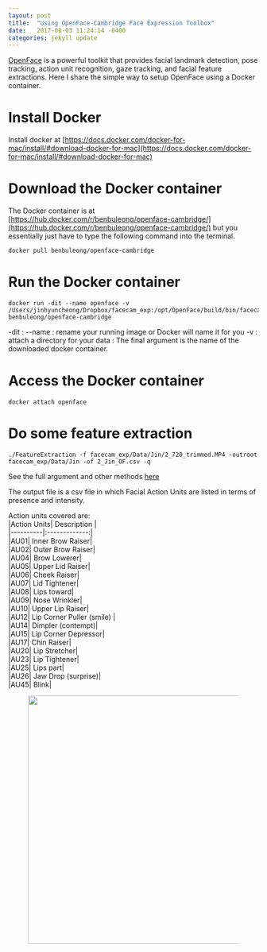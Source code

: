 ```yaml
---
layout: post
title:  "Using OpenFace-Cambridge Face Expression Toolbox"
date:   2017-08-03 11:24:14 -0400
categories: jekyll update
---
```

[OpenFace](https://github.com/TadasBaltrusaitis/OpenFace) is a powerful toolkit that provides facial landmark detection, pose tracking, action unit recognition, gaze tracking, and facial feature extractions. Here I share the simple way to setup OpenFace using a Docker container. 

# Install Docker 
Install docker at [https://docs.docker.com/docker-for-mac/install/#download-docker-for-mac](https://docs.docker.com/docker-for-mac/install/#download-docker-for-mac)

# Download the Docker container 
The Docker container is at [https://hub.docker.com/r/benbuleong/openface-cambridge/](https://hub.docker.com/r/benbuleong/openface-cambridge/) but you essentially just have to type the following command into the terminal.
```
docker pull benbuleong/openface-cambridge
```


# Run the Docker container
```
docker run -dit --name openface -v /Users/jinhyuncheong/Dropbox/facecam_exp:/opt/OpenFace/build/bin/facecam_exp benbuleong/openface-cambridge

```
-dit : 
--name : rename your running image or Docker will name it for you
-v : attach a directory for your data <Your Path>:<Docker Path>
The final argument is the name of the downloaded docker container. 


# Access the Docker container
```
docker attach openface
```

# Do some feature extraction 
```
./FeatureExtraction -f facecam_exp/Data/Jin/2_720_trimmed.MP4 -outroot facecam_exp/Data/Jin -of 2_Jin_OF.csv -q
```
See the full argument and other methods [here](https://github.com/TadasBaltrusaitis/OpenFace/wiki/Command-line-arguments)

The output file is a csv file in which Facial Action Units are listed in terms of presence and intensity. 

Action units covered are:   
|Action Units| Description |  
|----------|:-------------:|  
|AU01| Inner Brow Raiser|  
|AU02| Outer Brow Raiser|  
|AU04| Brow Lowerer|   
|AU05| Upper Lid Raiser|  
|AU06| Cheek Raiser|  
|AU07| Lid Tightener|  
|AU08| Lips toward|  
|AU09| Nose Wrinkler|  
|AU10| Upper Lip Raiser|  
|AU12| Lip Corner Puller (smile) |  
|AU14| Dimpler (contempt)|  
|AU15| Lip Corner Depressor|  
|AU17| Chin Raiser|  
|AU20| Lip Stretcher|  
|AU23| Lip Tightener|  
|AU25| Lips part|  
|AU26| Jaw Drop (surprise)|  
|AU45| Blink|  

<figure>
  <img src="http://what-when-how.com/wp-content/uploads/2012/06/tmp7527313.png
" width="500">
</figure>



